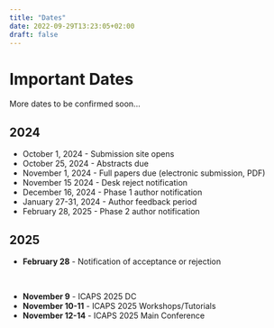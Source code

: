 ```yaml
---
title: "Dates"
date: 2022-09-29T13:23:05+02:00
draft: false
---
```


# Important Dates

More dates to be confirmed soon...

## 2024

- October 1, 2024 - Submission site opens
- October 25, 2024 - Abstracts due
- November 1, 2024 - Full papers due (electronic submission, PDF)
- November 15 2024 - Desk reject notification
- December 16, 2024 - Phase 1 author notification
- January 27-31, 2024 - Author feedback period
- February 28, 2025 - Phase 2 author notification


## 2025

- **February 28** -  Notification of acceptance or rejection

<br>

- **November 9** - ICAPS 2025 DC
- **November 10-11** - ICAPS 2025 Workshops/Tutorials
- **November 12-14** - ICAPS 2025 Main Conference



